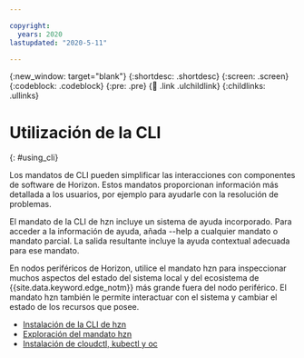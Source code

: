 ```yaml
---

copyright:
  years: 2020
lastupdated: "2020-5-11"

---
```


{:new_window: target="blank"}
{:shortdesc: .shortdesc}
{:screen: .screen}
{:codeblock: .codeblock}
{:pre: .pre}
{:child: .link .ulchildlink}
{:childlinks: .ullinks}

# Utilización de la CLI
{: #using_cli}

Los mandatos de CLI pueden simplificar las interacciones con componentes de software de
Horizon. Estos mandatos proporcionan información más detallada a los usuarios, por ejemplo
para ayudarle con la resolución de problemas.

El mandato de la CLI de hzn incluye un sistema de ayuda incorporado. Para acceder a la información de ayuda,
añada --help a cualquier mandato o mandato parcial. La salida resultante incluye la ayuda contextual adecuada para ese mandato.

En nodos periféricos de Horizon, utilice el mandato hzn para inspeccionar muchos aspectos del estado del
sistema local y del ecosistema de {{site.data.keyword.edge_notm}} más grande fuera del
nodo periférico. El mandato hzn también le permite interactuar con el sistema y cambiar el estado de
los recursos que posee.

* [Instalación de la CLI de hzn](../installing/hzn_cli.md)
* [Exploración del mandato hzn](../installing/exploring_hzn.md)
* [Instalación de cloudctl, kubectl y oc](../installing/cloudctl_oc_cli.md)
